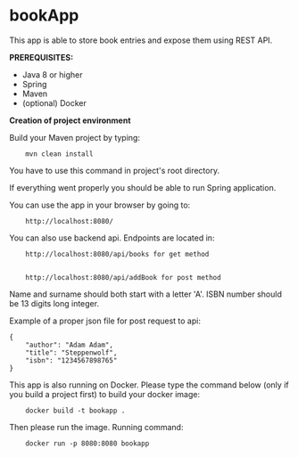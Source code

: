 # bookApp

This app is able to store book entries and expose them using REST API.

**PREREQUISITES:**
- Java 8 or higher
- Spring
- Maven
- (optional) Docker

**Creation of project environment**

Build your Maven project by typing:
    
    
        mvn clean install


You have to use this command in project's root directory.

If everything went properly you should be able to run Spring application.

You can use the app in your browser by going to:

    
        http://localhost:8080/



You can also use backend api. Endpoints are located in:

    
        http://localhost:8080/api/books for get method


        http://localhost:8080/api/addBook for post method


Name and surname should both start with a letter 'A'. ISBN number should be 13 digits long integer.

Example of a proper json file for post request to api: 

    {
        "author": "Adam Adam",
        "title": "Steppenwolf",
        "isbn": "1234567898765"
    }

This app is also running on Docker. Please type the command below (only if you build a project first) to build your docker image:

    
        docker build -t bookapp .
        
        
Then please run the image. Running command:

    
        docker run -p 8080:8080 bookapp
        
        



